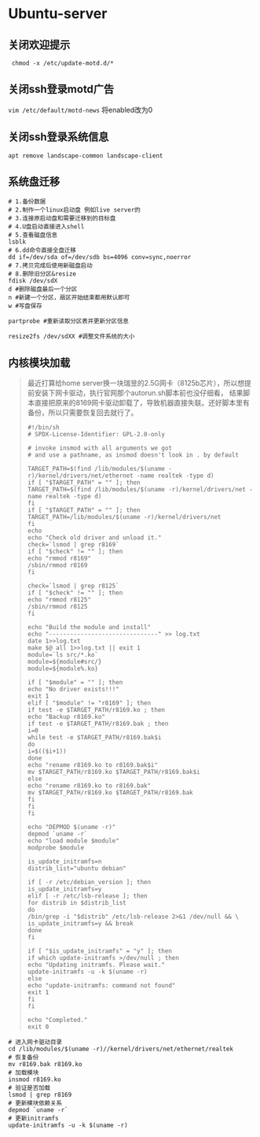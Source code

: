 # Ubuntu-server

## 关闭欢迎提示

` chmod -x /etc/update-motd.d/*`

## 关闭ssh登录motd广告

`vim /etc/default/motd-news` 将enabled改为0

## 关闭ssh登录系统信息

`apt remove landscape-common landscape-client`

## 系统盘迁移

```shell
# 1.备份数据
# 2.制作一个linux启动盘 例如live server的
# 3.连接原启动盘和需要迁移到的目标盘
# 4.U盘启动直接进入shell
# 5.查看磁盘信息
lsblk
# 6.dd命令直接全盘迁移
dd if=/dev/sda of=/dev/sdb bs=4096 conv=sync,noerror
# 7.拷贝完成后使用新磁盘启动
# 8.删除旧分区&resize
fdisk /dev/sdX
d #删除磁盘最后一个分区
n #新建一个分区，扇区开始结束都用默认即可
w #写盘保存

partprobe #重新读取分区表并更新分区信息

resize2fs /dev/sdXX #调整文件系统的大小
```

## 内核模块加载

> 最近打算给home server换一块瑞昱的2.5G网卡（8125b芯片），所以想提前安装下网卡驱动，执行官网那个autorun.sh脚本前也没仔细看，
> 结果脚本直接把原来的8169网卡驱动卸载了，导致机器直接失联。还好脚本里有备份，所以只需要恢复回去就行了。
> ```shell
> #!/bin/sh
> # SPDX-License-Identifier: GPL-2.0-only
> 
> # invoke insmod with all arguments we got
> # and use a pathname, as insmod doesn't look in . by default
> 
> TARGET_PATH=$(find /lib/modules/$(uname -r)/kernel/drivers/net/ethernet -name realtek -type d)
> if [ "$TARGET_PATH" = "" ]; then
> TARGET_PATH=$(find /lib/modules/$(uname -r)/kernel/drivers/net -name realtek -type d)
> fi
> if [ "$TARGET_PATH" = "" ]; then
> TARGET_PATH=/lib/modules/$(uname -r)/kernel/drivers/net
> fi
> echo
> echo "Check old driver and unload it."
> check=`lsmod | grep r8169`
> if [ "$check" != "" ]; then
> echo "rmmod r8169"
> /sbin/rmmod r8169
> fi
> 
> check=`lsmod | grep r8125`
> if [ "$check" != "" ]; then
> echo "rmmod r8125"
> /sbin/rmmod r8125
> fi
> 
> echo "Build the module and install"
> echo "-------------------------------" >> log.txt
> date 1>>log.txt
> make $@ all 1>>log.txt || exit 1
> module=`ls src/*.ko`
> module=${module#src/}
> module=${module%.ko}
> 
> if [ "$module" = "" ]; then
> echo "No driver exists!!!"
> exit 1
> elif [ "$module" != "r8169" ]; then
> if test -e $TARGET_PATH/r8169.ko ; then
> echo "Backup r8169.ko"
> if test -e $TARGET_PATH/r8169.bak ; then
> i=0
> while test -e $TARGET_PATH/r8169.bak$i
> do
> i=$(($i+1))
> done
> echo "rename r8169.ko to r8169.bak$i"
> mv $TARGET_PATH/r8169.ko $TARGET_PATH/r8169.bak$i
> else
> echo "rename r8169.ko to r8169.bak"
> mv $TARGET_PATH/r8169.ko $TARGET_PATH/r8169.bak
> fi
> fi
> fi
> 
> echo "DEPMOD $(uname -r)"
> depmod `uname -r`
> echo "load module $module"
> modprobe $module
> 
> is_update_initramfs=n
> distrib_list="ubuntu debian"
> 
> if [ -r /etc/debian_version ]; then
> is_update_initramfs=y
> elif [ -r /etc/lsb-release ]; then
> for distrib in $distrib_list
> do
> /bin/grep -i "$distrib" /etc/lsb-release 2>&1 /dev/null && \
> is_update_initramfs=y && break
> done
> fi
> 
> if [ "$is_update_initramfs" = "y" ]; then
> if which update-initramfs >/dev/null ; then
> echo "Updating initramfs. Please wait."
> update-initramfs -u -k $(uname -r)
> else
> echo "update-initramfs: command not found"
> exit 1
> fi
> fi
> 
> echo "Completed."
> exit 0
> ```

```shell
# 进入网卡驱动目录
cd /lib/modules/$(uname -r)//kernel/drivers/net/ethernet/realtek
# 恢复备份
mv r8169.bak r8169.ko
# 加载模块
insmod r8169.ko
# 验证是否加载
lsmod | grep r8169
# 更新模块依赖关系
depmod `uname -r`
# 更新initramfs
update-initramfs -u -k $(uname -r)
```